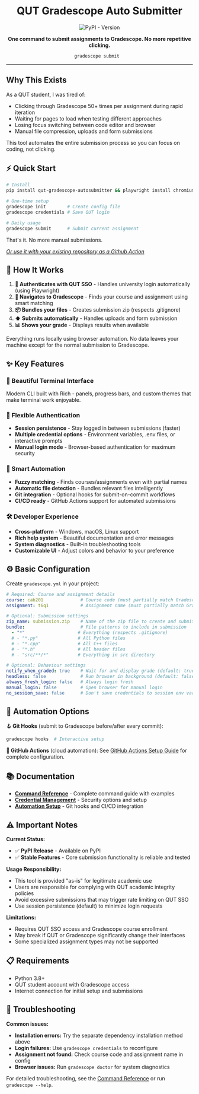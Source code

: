<div align="center">

# QUT Gradescope Auto Submitter

![PyPI - Version](https://img.shields.io/pypi/v/qut-gradescope-autosubmitter)

**One command to submit assignments to Gradescope. No more repetitive clicking.**

```bash
gradescope submit  
```


</div>

---

## Why This Exists

As a QUT student, I was tired of:
- Clicking through Gradescope 50+ times per assignment during rapid iteration
- Waiting for pages to load when testing different approaches
- Losing focus switching between code editor and browser
- Manual file compression, uploads and form submissions

This tool automates the entire submission process so you can focus on coding, not clicking.

## ⚡ Quick Start

```bash
# Install
pip install qut-gradescope-autosubmitter && playwright install chromium

# One-time setup
gradescope init        # Create config file
gradescope credentials # Save QUT login

# Daily usage
gradescope submit      # Submit current assignment
```

That's it. No more manual submissions.


*[Or use it with your existing repository as a Github Action](https://github.com/marketplace/actions/qut-gradescope-autosubmission)*

## 🔄 How It Works

1. **🔐 Authenticates with QUT SSO** - Handles university login automatically (using Playwright)
2. **🎯 Navigates to Gradescope** - Finds your course and assignment using smart matching
3. **📦 Bundles your files** - Creates submission zip (respects .gitignore)
4. **⬆️ Submits automatically** - Handles uploads and form submission
5. **📊 Shows your grade** - Displays results when available

Everything runs locally using browser automation. No data leaves your machine except for the normal submission to Gradescope.

## ✨ Key Features

### 🎨 Beautiful Terminal Interface
Modern CLI built with Rich - panels, progress bars, and custom themes that make terminal work enjoyable.

### 🔐 Flexible Authentication
- **Session persistence** - Stay logged in between submissions (faster)
- **Multiple credential options** - Environment variables, .env files, or interactive prompts
- **Manual login mode** - Browser-based authentication for maximum security

### 🤖 Smart Automation
- **Fuzzy matching** - Finds courses/assignments even with partial names
- **Automatic file detection** - Bundles relevant files intelligently
- **Git integration** - Optional hooks for submit-on-commit workflows
- **CI/CD ready** - GitHub Actions support for automated submissions

### 🛠️ Developer Experience
- **Cross-platform** - Windows, macOS, Linux support
- **Rich help system** - Beautiful documentation and error messages
- **System diagnostics** - Built-in troubleshooting tools
- **Customizable UI** - Adjust colors and behavior to your preference

## ⚙️ Basic Configuration

Create `gradescope.yml` in your project:
```yaml
# Required: Course and assignment details 
course: cab201              # Course code (must partially match Gradescope course name)
assignment: t6q1            # Assignment name (must partially match Gradescope assignment name)

# Optional: Submission settings
zip_name: submission.zip    # Name of the zip file to create and submit
bundle:                     # File patterns to include in submission
  - "*"                    # Everything (respects .gitignore)
  # - "*.py"               # All Python files
  # - "*.cpp"              # All C++ files
  # - "*.h"                # All header files
  # - "src/**/*"           # Everything in src directory

# Optional: Behaviour settings
notify_when_graded: true    # Wait for and display grade (default: true)
headless: false             # Run browser in background (default: false)
always_fresh_login: false   # Always login fresh
manual_login: false         # Open browser for manual login 
no_session_save: false      # Don't save credentials to session env vars
```

## 🔗 Automation Options

**🪝 Git Hooks** (submit to Gradescope before/after every commit):
```bash
gradescope hooks  # Interactive setup
```

**🤖 GitHub Actions** (cloud automation):
See [GitHub Actions Setup Guide](GITHUB_ACTIONS_SETUP.md) for complete configuration.

## 📚 Documentation

- **[Command Reference](CLI_REFERENCE.md)** - Complete command guide with examples
- **[Credential Management](CREDENTIALS.md)** - Security options and setup
- **[Automation Setup](GITHUB_ACTIONS_SETUP.md)** - Git hooks and CI/CD integration

## ⚠️ Important Notes

**Current Status:**
- ✅ **PyPI Release** - Available on PyPI
- ✅ **Stable Features** - Core submission functionality is reliable and tested

**Usage Responsibility:**
- This tool is provided "as-is" for legitimate academic use
- Users are responsible for complying with QUT academic integrity policies
- Avoid excessive submissions that may trigger rate limiting on QUT SSO
- Use session persistence (default) to minimize login requests

**Limitations:**
- Requires QUT SSO access and Gradescope course enrollment
- May break if QUT or Gradescope significantly change their interfaces
- Some specialized assignment types may not be supported

## 📋 Requirements

- Python 3.8+
- QUT student account with Gradescope access
- Internet connection for initial setup and submissions

## 🔧 Troubleshooting

**Common issues:**
- **Installation errors:** Try the separate dependency installation method above
- **Login failures:** Use `gradescope credentials` to reconfigure
- **Assignment not found:** Check course code and assignment name in config
- **Browser issues:** Run `gradescope doctor` for system diagnostics

For detailed troubleshooting, see the [Command Reference](CLI_REFERENCE.md) or run `gradescope --help`.
